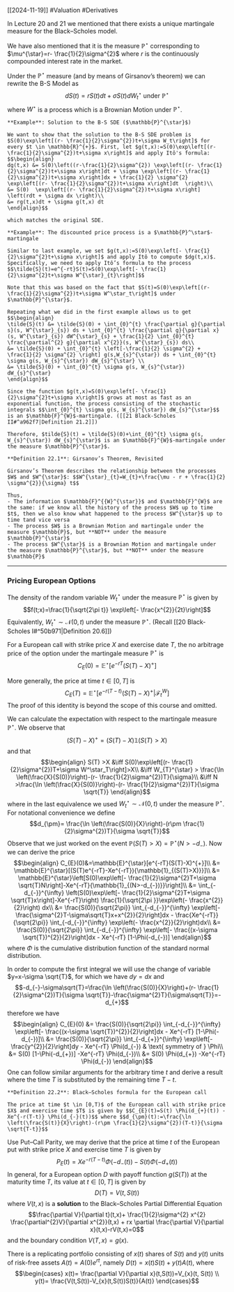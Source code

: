 [[2024-11-19]] #Valuation #Derivatives 

In Lecture 20 and 21 we mentioned that there exists a unique martingale measure for the Black–Scholes model.

We have also mentioned that it is the measure $\mathbb{P}^{\star}$ corresponding to $\mu^{\star}=r- \frac{1}{2}\sigma^{2}$ where $r$ is the continuously compounded interest rate in the market.

Under the $\mathbb{P}^{\star}$ measure (and by means of Girsanov’s theorem) we can rewrite the B-S Model as $$dS(t)= rS(t)dt + \sigma S(t)dW_{t}^{\star} \text{ under } \mathbb{P}^{\star}$$ where $W^{\star}$ is a process which is a Brownian Motion under $\mathbb{P}^{\star}$.

```ad-example
**Example**: Solution to the B-S SDE ($\mathbb{P}^{\star}$)

We want to show that the solution to the B-S SDE problem is $S(0)\exp\left[(r- \frac{1}{2}\sigma^{2})t+\sigma W_t\right]$ for every $t \in \mathbb{R}^{+}$. First, let $g(t,x):=S(0)\exp\left[(r- \frac{1}{2}\sigma^{2})t+\sigma x\right]$ and apply Itô's formula: $$\begin{align}
dg(t,x) &= S(0)\left((r-\frac{1}{2}\sigma^{2}) \exp\left[(r- \frac{1}{2}\sigma^{2})t+\sigma x\right]dt + \sigma \exp\left[(r- \frac{1}{2}\sigma^{2})t+\sigma x\right]dx + \frac{1}{2} \sigma^{2} \exp\left[(r- \frac{1}{2}\sigma^{2})t+\sigma x\right]dt  \right)\\
&= S(0)  \exp\left[(r- \frac{1}{2}\sigma^{2})t+\sigma x\right] \left(rdt + \sigma dx \right)\\
&= rg(t,x)dt + \sigma g(t,x) dt
\end{align}$$

which matches the original SDE.
```

```ad-example
**Example**: The discounted price process is a $\mathbb{P}^\star$-martingale

Similar to last example, we set $g(t,x):=S(0)\exp\left[- \frac{1}{2}\sigma^{2}t+\sigma x\right]$ and apply Itô to compute $dg(t,x)$. Specifically, we need to apply Itô’s formula to the process $$\tilde{S}(t)=e^{-rt}S(t)=S(0)\exp\left[- \frac{1}{2}\sigma^{2}t+\sigma W^{\star}_{t}\right]$$

Note that this was based on the fact that $S(t)=S(0)\exp\left[(r- \frac{1}{2}\sigma^{2})t+\sigma W^\star_t\right]$ under $\mathbb{P}^{\star}$.

Repeating what we did in the first example allows us to get $$\begin{align}
\tilde{S}(t) &= \tilde{S}(0) + \int_{0}^{t} \frac{\partial g}{\partial s}(s, W^{\star}_{s}) ds + \int_{0}^{t} \frac{\partial g}{\partial x}(s, W^{\star}_{s}) dW^{\star}_{s} + \frac{1}{2} \int_{0}^{t} \frac{\partial^{2} g}{\partial x^{2}}(s, W^{\star}_{s}) ds\\
&= \tilde{S}(0) + \int_{0}^{t} \left[-\frac{1}{2} \sigma^{2} + \frac{1}{2} \sigma^{2} \right] g(s,W_{s}^{\star}) ds + \int_{0}^{t} \sigma g(s, W_{s}^{\star}) dW_{s}^{\star} \\
&= \tilde{S}(0) + \int_{0}^{t} \sigma g(s, W_{s}^{\star}) dW_{s}^{\star} 
\end{align}$$

Since the function $g(t,x)=S(0)\exp\left[- \frac{1}{2}\sigma^{2}t+\sigma x\right]$ grows at most as fast as an exponential function, the process consisting of the stochastic integrals $$\int_{0}^{t} \sigma g(s, W_{s}^{\star}) dW_{s}^{\star}$$ is an $\mathbb{F}^{W}$-martingale. ([[21 Black-Scholes II#^a962f7|Definition 21.2]])

Therefore, $tilde{S}(t) = \tilde{S}(0)+\int_{0}^{t} \sigma g(s, W_{s}^{\star}) dW_{s}^{\star}$ is an $\mathbb{F}^{W}$-martingale under the measure $\mathbb{P}^{\star}$.
```

```ad-important
**Definition 22.1**: Girsanov’s Theorem, Revisited

Girsanov’s Theorem describes the relationship between the processes $W$ and $W^{\star}$: $$W^{\star}_{t}=W_{t}+\frac{\mu - r + \frac{1}{2} \sigma^{2}}{\sigma} t$$

Thus, 
- The information $\mathbb{F}^{{W}^{\star}}$ and $\mathbb{F}^{W}$ are the same: if we know all the history of the process $W$ up to time $t$, then we also know what happened to the process $W^{\star}$ up to time tand vice versa
- The process $W$ is a Brownian Motion and martingale under the measure $\mathbb{P}$, but **NOT** under the measure $\mathbb{P}^{\star}$
- The process $W^{\star}$ is a Brownian Motion and martingale under the measure $\mathbb{P}^{\star}$, but **NOT** under the measure $\mathbb{P}$
```

---
### Pricing European Options
The density of the random variable $W^{\star}_{t}$ under the measure $\mathbb{P}^{\star}$ is given by $$f(t;x)=\frac{1}{\sqrt{2\pi t}} \exp\left[- \frac{x^{2}}{2t}\right]$$ Equivalently, $W^{\star}_{t} \sim \mathcal{N}(0, t)$ under the measure $\mathbb{P}^{\star}$. (Recall [[20 Black-Scholes I#^50b971|Definition 20.6]])

For a European call with strike price $X$ and exercise date $T$, the no arbitrage price of the option under the martingale measure $\mathbb{P}^{\star}$ is $$C_{E}(0)=\mathbb{E}^{\star}[e^{-rT}(S(T)-X)^{+}]$$

More generally, the price at time $t \in [0,T]$ is $$C_{E}(T)=\mathbb{E}^{\star}[e^{-r(T-t)}(S(T)-X)^{+}|\mathcal{F}_{t}^{W}]$$
The proof of this identity is beyond the scope of this course and omitted.

We can calculate the expectation with respect to the martingale measure $\mathbb{P}^{\star}$. We observe that $$(S(T)-X)^{+}=(S(T)-X) \mathbb{1}(S(T)>X)$$ and that $$\begin{align}
S(T) >X &\iff S(0)\exp\left[(r- \frac{1}{2}\sigma^{2})T+\sigma W^\star_T\right]>X\\
&\iff W_{T}^{\star} > \frac{\ln \left(\frac{X}{S(0)}\right)-(r- \frac{1}{2}\sigma^{2})T}{\sigma}\\
&\iff N >\frac{\ln \left(\frac{X}{S(0)}\right)-(r- \frac{1}{2}\sigma^{2})T}{\sigma \sqrt{T}}
\end{align}$$ where in the last equivalence we used $W^{\star}_{t} \sim \mathcal{N}(0,t)$ under the measure $\mathbb{P}^{\star}$. For notational convenience we define $$d_{\pm}= \frac{\ln \left(\frac{S(0)}{X}\right)-(r\pm \frac{1}{2}\sigma^{2})T}{\sigma \sqrt{T}}$$
Observe that we just worked on the event $\mathbb{P}(S (T)>X)=\mathbb{P}^{\star}(N>-d_{-})$. Now we can derive the price $$\begin{align}
C_{E}(0)&=\mathbb{E}^{\star}[e^{-rT}(S(T)-X)^{+}]\\
&= \mathbb{E}^{\star}[(S(T)e^{-rT}-Xe^{-rT}){\mathbb{1}_{(S(T)>X)}}]\\
&= \mathbb{E}^{\star}\left[S(0)\exp\left[- \frac{1}{2}\sigma^{2}T+\sigma \sqrt{T}N\right]-Xe^{-rT}{\mathbb{1}_{(N>-d_{-})}}\right]\\
&= \int_{-d_{-}}^{\infty} \left(S(0)\exp\left[- \frac{1}{2}\sigma^{2}T+\sigma \sqrt{T}x\right]-Xe^{-rT}\right) \frac{1}{\sqrt{2\pi }}\exp\left(- \frac{x^{2}}{2}\right) dx\\
&= \frac{S(0)}{\sqrt{2\pi}}  \int_{-d_{-}}^{\infty} \exp\left[- \frac{\sigma^{2}T-\sigma\sqrt{T}x+x^{2}}{2}\right]dx - \frac{Xe^{-rT}}{\sqrt{2\pi}} \int_{-d_{-}}^{\infty} \exp\left(- \frac{x^{2}}{2}\right)dx\\
&= \frac{S(0)}{\sqrt{2\pi}}  \int_{-d_{-}}^{\infty} \exp\left[- \frac{(x-\sigma \sqrt{T})^{2}}{2}\right]dx - Xe^{-rT} [1-\Phi(-d_{-})]
\end{align}$$ where $\Phi$ is the cumulative distribution function of the standard normal distribution.

In order to compute the first integral we will use the change of variable $y=x-\sigma \sqrt{T}$, for which we have $dy=dx$ and $$-d_{-}-\sigma\sqrt{T}=\frac{\ln \left(\frac{S(0)}{X}\right)+(r- \frac{1}{2}\sigma^{2})T}{\sigma \sqrt{T}}-\frac{\sigma^{2}T}{\sigma\sqrt{T}}=-d_{+}$$ therefore we have $$\begin{align}
C_{E}(0) &= \frac{S(0)}{\sqrt{2\pi}}  \int_{-d_{-}}^{\infty} \exp\left[- \frac{(x-\sigma \sqrt{T})^{2}}{2}\right]dx - Xe^{-rT} [1-\Phi(-d_{-})]\\
&= \frac{S(0)}{\sqrt{2\pi}}  \int_{-d_{+}}^{\infty} \exp\left[- \frac{y^{2}}{2}\right]dy - Xe^{-rT} \Phi(d_{-}) & \text{ symmetry of } \Phi\\ 
&= S(0) [1-\Phi(-d_{+})] -Xe^{-rT} \Phi(d_{-})\\
&= S(0) \Phi(d_{+}) -Xe^{-rT} \Phi(d_{-})
\end{align}$$
One can follow similar arguments for the arbitrary time $t$ and derive a result where the time $T$ is substituted by the remaining time $T-t$.

```ad-important
**Definition 22.2**: Black–Scholes formula for the European call

The price at time $t \in [0,T)$ of the European call with strike price $X$ and exercise time $T$ is given by $$C_{E}(t)=S(t) \Phi(d_{+}(t)) -Xe^{-r(T-t)} \Phi(d_{-}(t))$$ where $$d_{\pm}(t):=\frac{\ln \left(\frac{S(t)}{X}\right)-(r\pm \frac{1}{2}\sigma^{2})(T-t)}{\sigma \sqrt{T-t}}$$
```

Use Put–Call Parity, we may derive that the price at time $t$ of the European put with strike price $X$ and exercise time $T$ is given by $$P_{E}(t)=Xe^{-r(T-t)}\Phi(-d_{-}(t))-S(t)\Phi(-d_{+}(t))$$
In general, for a European option $D$ with payoff function $g (S (T))$ at the maturity time $T$, its value at $t \in [0,T]$ is given by $$D(T)=V(t,S(t))$$ where $V(t,x)$ is a **solution** to the Black–Scholes Partial Differential Equation $$\frac{\partial V}{\partial t}(t,x)+ \frac{1}{2}\sigma^{2} x^{2} \frac{\partial^{2}V}{\partial x^{2}}(t,x) + rx \partial \frac{\partial V}{\partial x}(t,x)-rV(t,x)=0$$ and the boundary condition $V(T,x)=g(x)$.

There is a replicating portfolio consisting of $x(t)$ shares of $S(t)$ and $y(t)$ units of risk-free assets $A(t)=A(0)e^{rt}$, namely $D(t)=x(t)S(t)+y(t)A(t)$, where $$\begin{cases}
x(t)= \frac{\partial V}{\partial x}(t,S(t))=V_{x}(t, S(t)) \\
y(t)= \frac{V(t,S(t))-V_{x}(t,S(t))S(t)}{A(t)}
\end{cases}$$

